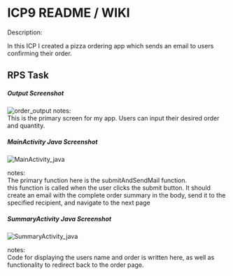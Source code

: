 # ICP9 README / WIKI

Description:

In this ICP I created a pizza ordering app which sends an email to users confirming their order.

## RPS Task

##### Output Screenshot

![order_output](wiki_screenshots/order_output.PNG)
notes: <br>
This is the primary screen for my app. Users can input their desired order and quantity.

##### MainActivity Java Screenshot

![MainActivity_java](wiki_screenshots/MainActivity_java.PNG)

notes: <br>
The primary function here is the submitAndSendMail function. <br>
this function is called when the user clicks the submit button. It should create an email with the complete order summary in the body, send it to the specified recipient, and navigate to the next page

##### SummaryActivity Java Screenshot

![SummaryActivity_java](wiki_screenshots/SummaryActivity_java.PNG)

notes: <br>
Code for displaying the users name and order is written here, as well as functionality to redirect back to the order page.